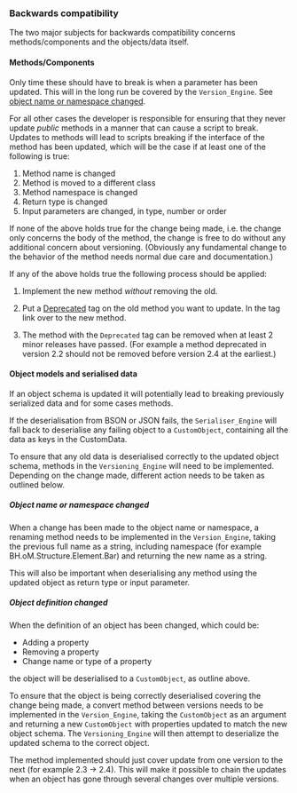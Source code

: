 ### Backwards compatibility

The two major subjects for backwards compatibility concerns methods/components and the objects/data itself.

#### Methods/Components

Only time these should have to break is when a parameter has been updated. This will in the long run be covered by the `Version_Engine`. See [object name or namespace changed](/documentation/Backwards-compatibility#object-name-or-namespace-changed).

For all other cases the developer is responsible for ensuring that they never update _public_ methods in a manner that can cause a script to break. Updates to methods will lead to scripts breaking if the interface of the method has been updated, which will be the case if at least one of the following is true:

1. Method name is changed
1. Method is moved to a different class
1. Method namespace is changed
1. Return type is changed
1. Input parameters are changed, in type, number or order

If none of the above holds true for the change being made, i.e. the change only concerns the body of the method, the change is free to do without any additional concern about versioning. (Obviously any fundamental change to the behavior of the method needs normal due care and documentation.)

If any of the above holds true the following process should be applied:

1. Implement the new method _without_ removing the old.

1. Put a [Deprecated](/documentation/Code-Attributes#deprecated) tag on the old method you want to update. In the tag link over to the new method.

1. The method with the `Deprecated` tag can be removed when at least 2 minor releases have passed. (For example a method deprecated in version 2.2 should not be removed before version 2.4 at the earliest.)

#### Object models and serialised data

If an object schema is updated it will potentially lead to breaking previously serialized data and for some cases methods. 

If the deserialisation from BSON or JSON fails, the `Serialiser_Engine` will fall back to deserialise any failing object to a `CustomObject`, containing all the data as keys in the CustomData.

To ensure that any old data is deserialised correctly to the updated object schema, methods in the `Versioning_Engine` will need to be implemented. Depending on the change made, different action needs to be taken as outlined below.

##### Object name or namespace changed

When a change has been made to the object name or namespace, a renaming method needs to be implemented in the `Version_Engine`, taking the previous full name as a string, including namespace (for example BH.oM.Structure.Element.Bar) and returning the new name as a string.

This will also be important when deserialising any method using the updated object as return type or input parameter.

##### Object definition changed

When the definition of an object has been changed, which could be:

- Adding a property
- Removing a property
- Change name or type of a property

the object will be deserialised to a `CustomObject`, as outline above.

To ensure that the object is being correctly deserialised covering the change being made, a convert method between versions needs to be implemented in the  `Version_Engine`, taking the `CustomObject` as an argument and returning a new `CustomObject` with properties updated to match the new object schema. The `Versioning_Engine` will then attempt to deserialize the updated schema to the correct object.

The method implemented should just cover update from one version to the next (for example 2.3 -> 2.4). This will make it possible to chain the updates when an object has gone through several changes over multiple versions.
